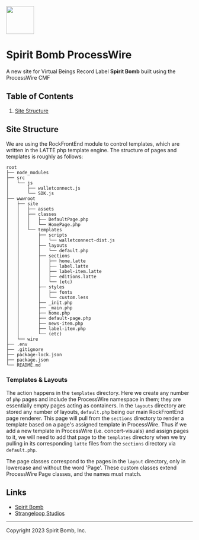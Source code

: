 <img src="https://wiki.spiritbomb.ai/img/spirit-bomb-logo.png" width="75" />

# Spirit Bomb ProcessWire

A new site for Virtual Beings Record Label **Spirit Bomb** built using the ProcessWire CMF


## Table of Contents

1. [Site Structure](#site-structure)


## Site Structure

We are using the RockFrontEnd module to control templates, which are written in the LATTE php template engine. The structure of pages and templates is roughly as follows:

```
root
├── node_modules
├── src
│   └── js
│       ├── walletconnect.js
│       └── SDK.js
├── wwwroot
│   ├── site
│   │   ├── assets
│   │   ├── classes
│   │   │   ├── DefaultPage.php
│   │   │   └── HomePage.php
│   │   └── templates
│   │       ├── scripts
│   │       │   └── walletconnect-dist.js
│   │       ├── layouts
│   │       │   └── default.php
│   │       ├── sections
│   │       │   ├── home.latte
│   │       │   ├── label.latte
│   │       │   ├── label-item.latte
│   │       │   ├── editions.latte
│   │       │   └── (etc)
│   │       ├── styles
│   │       │   ├── fonts
│   │       │   └── custom.less
│   │       ├── _init.php
│   │       ├── _main.php
│   │       ├── home.php
│   │       ├── default-page.php
│   │       ├── news-item.php
│   │       ├── label-item.php
│   │       └── (etc)
│   └── wire
├── .env
├── .gitignore
├── package-lock.json
├── package.json
└── README.md
```

### Templates & Layouts

The action happens in the `templates` directory. Here we create any number of `php` pages and include the ProcessWire namespace in them; they are essentially empty pages acting as containers. In the `layouts` directory are stored any number of layouts, `default.php` being our main RockFrontEnd page renderer. This page will pull from the `sections` directory to render a template based on a page's assigned template in ProcessWire. Thus if we add a new template in ProcessWire (i.e. concert-visuals) and assign pages to it, we will need to add that page to the `templates` directory when we try pulling in its corresponding `latte` files from the `sections` directory via `default.php`. 

The page classes correspond to the pages in the `layout` directory, only in lowercase and without the word 'Page'. These custom classes extend ProcessWire Page classes, and the names must match. 


## Links

* [Spirit Bomb](https://spiritbomb.ai)
* [Strangeloop Studios](https://strangeloop-studios.com)

------

Copyright 2023 Spirit Bomb, Inc.

